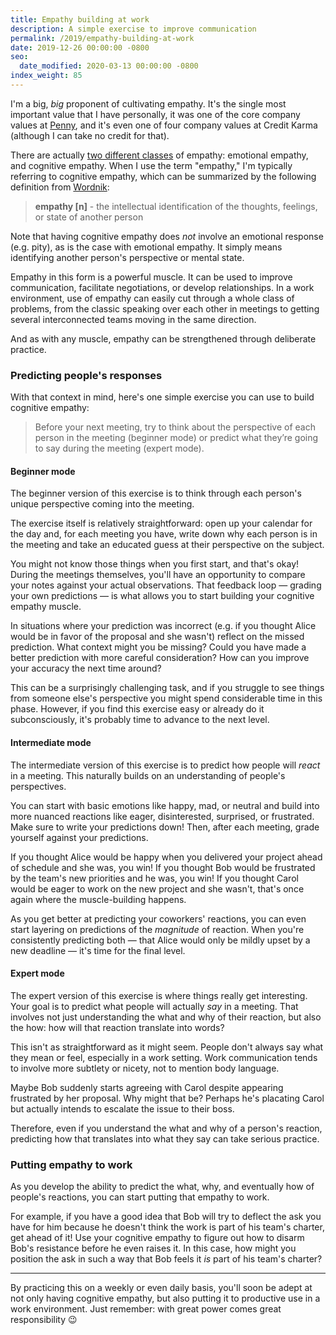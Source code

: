 ```yaml
---
title: Empathy building at work
description: A simple exercise to improve communication
permalink: /2019/empathy-building-at-work
date: 2019-12-26 00:00:00 -0800
seo:
  date_modified: 2020-03-13 00:00:00 -0800
index_weight: 85
---
```


I'm a big, _big_ proponent of cultivating empathy. It's the single most important value that I have personally, it was one of the core company values at [Penny](https://pennyapp.io), and it's even one of four company values at Credit Karma (although I can take no credit for that).

There are actually [two different classes](https://en.wikipedia.org/wiki/Empathy#Classification) of empathy: emotional empathy, and cognitive empathy. When I use the term "empathy," I'm typically referring to cognitive empathy, which can be summarized by the following definition from [Wordnik](https://www.wordnik.com/words/empathy):

> **empathy [n]** - the intellectual identification of the thoughts, feelings, or state of another person

Note that having cognitive empathy does _not_ involve an emotional response (e.g. pity), as is the case with emotional empathy. It simply means identifying another person's perspective or mental state.

Empathy in this form is a powerful muscle. It can be used to improve communication, facilitate negotiations, or develop relationships. In a work environment, use of empathy can easily cut through a whole class of problems, from the classic speaking over each other in meetings to getting several interconnected teams moving in the same direction.

And as with any muscle, empathy can be strengthened through deliberate practice.

### Predicting people's responses

With that context in mind, here's one simple exercise you can use to build cognitive empathy:

> Before your next meeting, try to think about the perspective of each person in the meeting (beginner mode) or predict what they’re going to say during the meeting (expert mode).

#### Beginner mode

The beginner version of this exercise is to think through each person's unique perspective coming into the meeting.

The exercise itself is relatively straightforward: open up your calendar for the day and, for each meeting you have, write down why each person is in the meeting and take an educated guess at their perspective on the subject.

You might not know those things when you first start, and that's okay! During the meetings themselves, you'll have an opportunity to compare your notes against your actual observations. That feedback loop &mdash; grading your own predictions &mdash; is what allows you to start building your cognitive empathy muscle.

In situations where your prediction was incorrect (e.g. if you thought Alice would be in favor of the proposal and she wasn't) reflect on the missed prediction. What context might you be missing? Could you have made a better prediction with more careful consideration? How can you improve your accuracy the next time around?

This can be a surprisingly challenging task, and if you struggle to see things from someone else's perspective you might spend considerable time in this phase. However, if you find this exercise easy or already do it subconsciously, it's probably time to advance to the next level.

#### Intermediate mode

The intermediate version of this exercise is to predict how people will _react_ in a meeting. This naturally builds on an understanding of people's perspectives.

You can start with basic emotions like happy, mad, or neutral and build into more nuanced reactions like eager, disinterested, surprised, or frustrated. Make sure to write your predictions down! Then, after each meeting, grade yourself against your predictions.

If you thought Alice would be happy when you delivered your project ahead of schedule and she was, you win! If you thought Bob would be frustrated by the team's new priorities and he was, you win! If you thought Carol would be eager to work on the new project and she wasn't, that's once again where the muscle-building happens.

As you get better at predicting your coworkers' reactions, you can even start layering on predictions of the _magnitude_ of reaction. When you're consistently predicting both &mdash; that Alice would only be mildly upset by a new deadline &mdash; it's time for the final level.

#### Expert mode

The expert version of this exercise is where things really get interesting. Your goal is to predict what people will actually _say_ in a meeting. That involves not just understanding the what and why of their reaction, but also the how: how will that reaction translate into words?

This isn't as straightforward as it might seem. People don't always say what they mean or feel, especially in a work setting. Work communication tends to involve more subtlety or nicety, not to mention body language.

Maybe Bob suddenly starts agreeing with Carol despite appearing frustrated by her proposal. Why might that be? Perhaps he's placating Carol but actually intends to escalate the issue to their boss.

Therefore, even if you understand the what and why of a person's reaction, predicting how that translates into what they say can take serious practice.

### Putting empathy to work

As you develop the ability to predict the what, why, and eventually how of people's reactions, you can start putting that empathy to work.

For example, if you have a good idea that Bob will try to deflect the ask you have for him because he doesn't think the work is part of his team's charter, get ahead of it! Use your cognitive empathy to figure out how to disarm Bob's resistance before he even raises it. In this case, how might you position the ask in such a way that Bob feels it _is_ part of his team's charter?

---

By practicing this on a weekly or even daily basis, you'll soon be adept at not only having cognitive empathy, but also putting it to productive use in a work environment. Just remember: with great power comes great responsibility 😉

